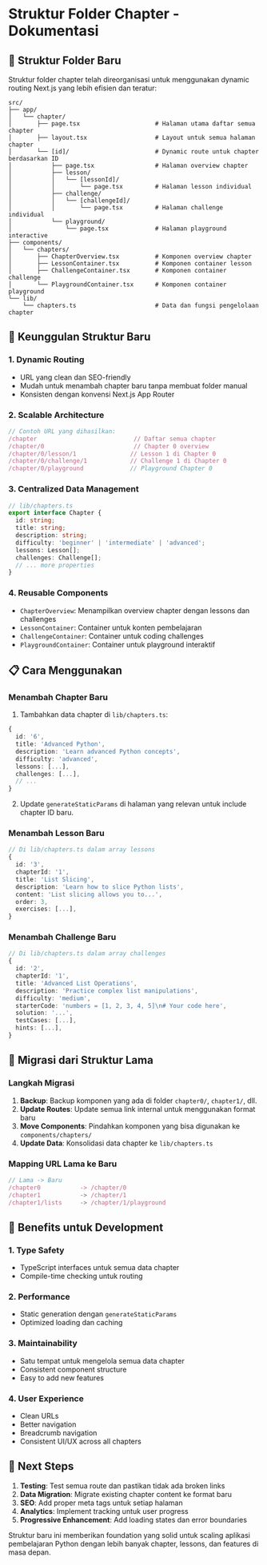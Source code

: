 # Struktur Folder Chapter - Dokumentasi

## 📁 Struktur Folder Baru

Struktur folder chapter telah direorganisasi untuk menggunakan dynamic routing Next.js yang lebih efisien dan teratur:

```
src/
├── app/
│   └── chapter/
│       ├── page.tsx                     # Halaman utama daftar semua chapter
│       ├── layout.tsx                   # Layout untuk semua halaman chapter
│       └── [id]/                        # Dynamic route untuk chapter berdasarkan ID
│           ├── page.tsx                 # Halaman overview chapter
│           ├── lesson/
│           │   └── [lessonId]/
│           │       └── page.tsx         # Halaman lesson individual
│           ├── challenge/
│           │   └── [challengeId]/
│           │       └── page.tsx         # Halaman challenge individual
│           └── playground/
│               └── page.tsx             # Halaman playground interactive
├── components/
│   └── chapters/
│       ├── ChapterOverview.tsx          # Komponen overview chapter
│       ├── LessonContainer.tsx          # Komponen container lesson
│       ├── ChallengeContainer.tsx       # Komponen container challenge
│       └── PlaygroundContainer.tsx      # Komponen container playground
└── lib/
    └── chapters.ts                      # Data dan fungsi pengelolaan chapter
```

## 🚀 Keunggulan Struktur Baru

### 1. **Dynamic Routing**
- URL yang clean dan SEO-friendly
- Mudah untuk menambah chapter baru tanpa membuat folder manual
- Konsisten dengan konvensi Next.js App Router

### 2. **Scalable Architecture**
```typescript
// Contoh URL yang dihasilkan:
/chapter                           // Daftar semua chapter
/chapter/0                         // Chapter 0 overview
/chapter/0/lesson/1               // Lesson 1 di Chapter 0
/chapter/0/challenge/1            // Challenge 1 di Chapter 0
/chapter/0/playground             // Playground Chapter 0
```

### 3. **Centralized Data Management**
```typescript
// lib/chapters.ts
export interface Chapter {
  id: string;
  title: string;
  description: string;
  difficulty: 'beginner' | 'intermediate' | 'advanced';
  lessons: Lesson[];
  challenges: Challenge[];
  // ... more properties
}
```

### 4. **Reusable Components**
- `ChapterOverview`: Menampilkan overview chapter dengan lessons dan challenges
- `LessonContainer`: Container untuk konten pembelajaran
- `ChallengeContainer`: Container untuk coding challenges
- `PlaygroundContainer`: Container untuk playground interaktif

## 📋 Cara Menggunakan

### Menambah Chapter Baru
1. Tambahkan data chapter di `lib/chapters.ts`:
```typescript
{
  id: '6',
  title: 'Advanced Python',
  description: 'Learn advanced Python concepts',
  difficulty: 'advanced',
  lessons: [...],
  challenges: [...],
  // ...
}
```

2. Update `generateStaticParams` di halaman yang relevan untuk include chapter ID baru.

### Menambah Lesson Baru
```typescript
// Di lib/chapters.ts dalam array lessons
{
  id: '3',
  chapterId: '1',
  title: 'List Slicing',
  description: 'Learn how to slice Python lists',
  content: 'List slicing allows you to...',
  order: 3,
  exercises: [...],
}
```

### Menambah Challenge Baru
```typescript
// Di lib/chapters.ts dalam array challenges
{
  id: '2',
  chapterId: '1',
  title: 'Advanced List Operations',
  description: 'Practice complex list manipulations',
  difficulty: 'medium',
  starterCode: 'numbers = [1, 2, 3, 4, 5]\n# Your code here',
  solution: '...',
  testCases: [...],
  hints: [...],
}
```

## 🔄 Migrasi dari Struktur Lama

### Langkah Migrasi
1. **Backup**: Backup komponen yang ada di folder `chapter0/`, `chapter1/`, dll.
2. **Update Routes**: Update semua link internal untuk menggunakan format baru
3. **Move Components**: Pindahkan komponen yang bisa digunakan ke `components/chapters/`
4. **Update Data**: Konsolidasi data chapter ke `lib/chapters.ts`

### Mapping URL Lama ke Baru
```typescript
// Lama -> Baru
/chapter0           -> /chapter/0
/chapter1           -> /chapter/1
/chapter1/lists     -> /chapter/1/playground
```

## 🎯 Benefits untuk Development

### 1. **Type Safety**
- TypeScript interfaces untuk semua data chapter
- Compile-time checking untuk routing

### 2. **Performance**
- Static generation dengan `generateStaticParams`
- Optimized loading dan caching

### 3. **Maintainability**
- Satu tempat untuk mengelola semua data chapter
- Consistent component structure
- Easy to add new features

### 4. **User Experience**
- Clean URLs
- Better navigation
- Breadcrumb navigation
- Consistent UI/UX across all chapters

## 📝 Next Steps

1. **Testing**: Test semua route dan pastikan tidak ada broken links
2. **Data Migration**: Migrate existing chapter content ke format baru
3. **SEO**: Add proper meta tags untuk setiap halaman
4. **Analytics**: Implement tracking untuk user progress
5. **Progressive Enhancement**: Add loading states dan error boundaries

Struktur baru ini memberikan foundation yang solid untuk scaling aplikasi pembelajaran Python dengan lebih banyak chapter, lessons, dan features di masa depan.
